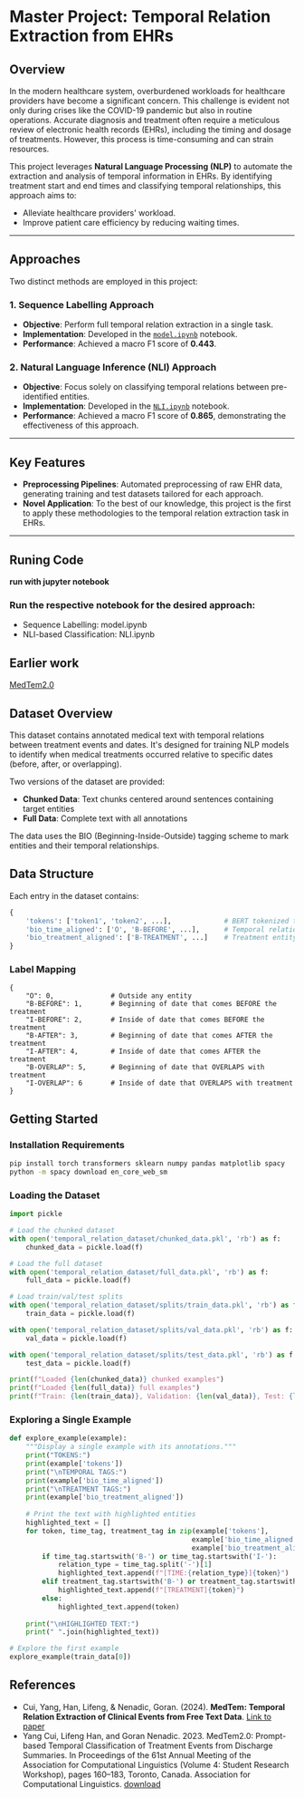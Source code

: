 # Master Project: Temporal Relation Extraction from EHRs

## **Overview**

In the modern healthcare system, overburdened workloads for healthcare providers have become a significant concern. This challenge is evident not only during crises like the COVID-19 pandemic but also in routine operations. Accurate diagnosis and treatment often require a meticulous review of electronic health records (EHRs), including the timing and dosage of treatments. However, this process is time-consuming and can strain resources.

This project leverages **Natural Language Processing (NLP)** to automate the extraction and analysis of temporal information in EHRs. By identifying treatment start and end times and classifying temporal relationships, this approach aims to:
- Alleviate healthcare providers' workload.
- Improve patient care efficiency by reducing waiting times.

---

## **Approaches**
Two distinct methods are employed in this project:

### **1. Sequence Labelling Approach**
- **Objective**: Perform full temporal relation extraction in a single task.
- **Implementation**: Developed in the [`model.ipynb`](model.ipynb) notebook.
- **Performance**: Achieved a macro F1 score of **0.443**.

### **2. Natural Language Inference (NLI) Approach**
- **Objective**: Focus solely on classifying temporal relations between pre-identified entities.
- **Implementation**: Developed in the [`NLI.ipynb`](NLI.ipynb) notebook.
- **Performance**: Achieved a macro F1 score of **0.865**, demonstrating the effectiveness of this approach.

---

## **Key Features**
- **Preprocessing Pipelines**: Automated preprocessing of raw EHR data, generating training and test datasets tailored for each approach.
- **Novel Application**: To the best of our knowledge, this project is the first to apply these methodologies to the temporal relation extraction task in EHRs.

---

## **Runing Code**
**run with jupyter notebook**
### Run the respective notebook for the desired approach:
- Sequence Labelling: model.ipynb
- NLI-based Classification: NLI.ipynb

## Earlier work
[MedTem2.0](https://github.com/yang-C23/Third_year_project)

## Dataset Overview

This dataset contains annotated medical text with temporal relations between treatment events and dates. It's designed for training NLP models to identify when medical treatments occurred relative to specific dates (before, after, or overlapping).

Two versions of the dataset are provided:
- **Chunked Data**: Text chunks centered around sentences containing target entities
- **Full Data**: Complete text with all annotations

The data uses the BIO (Beginning-Inside-Outside) tagging scheme to mark entities and their temporal relationships.

## Data Structure

Each entry in the dataset contains:

```python
{
    'tokens': ['token1', 'token2', ...],             # BERT tokenized text
    'bio_time_aligned': ['O', 'B-BEFORE', ...],      # Temporal relation tags
    'bio_treatment_aligned': ['B-TREATMENT', ...]    # Treatment entity tags
}
```

### Label Mapping

```
{
    "O": 0,              # Outside any entity
    "B-BEFORE": 1,       # Beginning of date that comes BEFORE the treatment
    "I-BEFORE": 2,       # Inside of date that comes BEFORE the treatment
    "B-AFTER": 3,        # Beginning of date that comes AFTER the treatment
    "I-AFTER": 4,        # Inside of date that comes AFTER the treatment
    "B-OVERLAP": 5,      # Beginning of date that OVERLAPS with treatment
    "I-OVERLAP": 6       # Inside of date that OVERLAPS with treatment
}
```

## Getting Started

### Installation Requirements

```bash
pip install torch transformers sklearn numpy pandas matplotlib spacy
python -m spacy download en_core_web_sm
```

### Loading the Dataset

```python
import pickle

# Load the chunked dataset
with open('temporal_relation_dataset/chunked_data.pkl', 'rb') as f:
    chunked_data = pickle.load(f)

# Load the full dataset
with open('temporal_relation_dataset/full_data.pkl', 'rb') as f:
    full_data = pickle.load(f)

# Load train/val/test splits
with open('temporal_relation_dataset/splits/train_data.pkl', 'rb') as f:
    train_data = pickle.load(f)

with open('temporal_relation_dataset/splits/val_data.pkl', 'rb') as f:
    val_data = pickle.load(f)

with open('temporal_relation_dataset/splits/test_data.pkl', 'rb') as f:
    test_data = pickle.load(f)

print(f"Loaded {len(chunked_data)} chunked examples")
print(f"Loaded {len(full_data)} full examples")
print(f"Train: {len(train_data)}, Validation: {len(val_data)}, Test: {len(test_data)}")
```

### Exploring a Single Example

```python
def explore_example(example):
    """Display a single example with its annotations."""
    print("TOKENS:")
    print(example['tokens'])
    print("\nTEMPORAL TAGS:")
    print(example['bio_time_aligned'])
    print("\nTREATMENT TAGS:")
    print(example['bio_treatment_aligned'])
    
    # Print the text with highlighted entities
    highlighted_text = []
    for token, time_tag, treatment_tag in zip(example['tokens'], 
                                             example['bio_time_aligned'], 
                                             example['bio_treatment_aligned']):
        if time_tag.startswith('B-') or time_tag.startswith('I-'):
            relation_type = time_tag.split('-')[1]
            highlighted_text.append(f"[TIME:{relation_type}]{token}")
        elif treatment_tag.startswith('B-') or treatment_tag.startswith('I-'):
            highlighted_text.append(f"[TREATMENT]{token}")
        else:
            highlighted_text.append(token)
    
    print("\nHIGHLIGHTED TEXT:")
    print(" ".join(highlighted_text))

# Explore the first example
explore_example(train_data[0])
```


## **References**
- Cui, Yang, Han, Lifeng, & Nenadic, Goran. (2024). **MedTem: Temporal Relation Extraction of Clinical Events from Free Text Data**. [Link to paper](https://www.researchgate.net/profile/Lifeng-Han-3/publication/384463764_MedTem_Temporal_Relation_Extraction_of_Clinical_Events_from_Free_Text_Data/links/66fae52cb753fa724d549fbf/MedTem-Temporal-Relation-Extraction-of-Clinical-Events-from-Free-Text-Data.pdf)
- Yang Cui, Lifeng Han, and Goran Nenadic. 2023. MedTem2.0: Prompt-based Temporal Classification of Treatment Events from Discharge Summaries. In Proceedings of the 61st Annual Meeting of the Association for Computational Linguistics (Volume 4: Student Research Workshop), pages 160–183, Toronto, Canada. Association for Computational Linguistics. [download](https://aclanthology.org/2023.acl-srw.27/)



